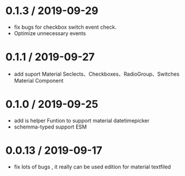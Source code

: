 0.1.3 / 2019-09-29
==================
  * fix bugs for checkbox switch event check.
  * Optimize unnecessary events

0.1.1 / 2019-09-27
==================
  * add suport Material Seclects、Checkboxes、RadioGroup、Switches  Material Component 

0.1.0 / 2019-09-25
==================
  * add is helper Funtion to support material datetimepicker
  * schemma-typed support ESM

0.0.13 / 2019-09-17
==================
  * fix lots of bugs , it really can be used edition for material textfiled
